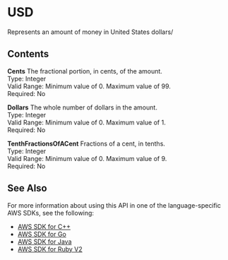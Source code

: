 # USD<a name="API_USD"></a>

Represents an amount of money in United States dollars/

## Contents<a name="API_USD_Contents"></a>

 **Cents**   <a name="SageMaker-Type-USD-Cents"></a>
The fractional portion, in cents, of the amount\.   
Type: Integer  
Valid Range: Minimum value of 0\. Maximum value of 99\.  
Required: No

 **Dollars**   <a name="SageMaker-Type-USD-Dollars"></a>
The whole number of dollars in the amount\.  
Type: Integer  
Valid Range: Minimum value of 0\. Maximum value of 1\.  
Required: No

 **TenthFractionsOfACent**   <a name="SageMaker-Type-USD-TenthFractionsOfACent"></a>
Fractions of a cent, in tenths\.  
Type: Integer  
Valid Range: Minimum value of 0\. Maximum value of 9\.  
Required: No

## See Also<a name="API_USD_SeeAlso"></a>

For more information about using this API in one of the language\-specific AWS SDKs, see the following:
+  [AWS SDK for C\+\+](https://docs.aws.amazon.com/goto/SdkForCpp/sagemaker-2017-07-24/USD) 
+  [AWS SDK for Go](https://docs.aws.amazon.com/goto/SdkForGoV1/sagemaker-2017-07-24/USD) 
+  [AWS SDK for Java](https://docs.aws.amazon.com/goto/SdkForJava/sagemaker-2017-07-24/USD) 
+  [AWS SDK for Ruby V2](https://docs.aws.amazon.com/goto/SdkForRubyV2/sagemaker-2017-07-24/USD) 